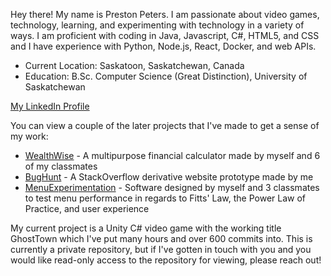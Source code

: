 Hey there! My name is Preston Peters.
I am passionate about video games, technology, learning, and experimenting with technology in 
a variety of ways. I am proficient with coding in Java, Javascript, C#, HTML5, and CSS and I have experience with Python, Node.js, React, Docker, and web APIs.

- Current Location: Saskatoon, Saskatchewan, Canada
- Education: B.Sc. Computer Science (Great Distinction), University of Saskatchewan

[My LinkedIn Profile](https://www.linkedin.com/in/preston-peters-83a640314/)

You can view a couple of the later projects that I've made to get a sense of my work:
- [WealthWise](https://github.com/PrestonPeters/WealthWise) - A multipurpose financial calculator made by myself and 6 of my classmates
- [BugHunt](https://github.com/PrestonPeters/BugHunt) - A StackOverflow derivative website prototype made by me
- [MenuExperimentation](https://github.com/PrestonPeters/MenuExperimentation) - Software designed by myself and 3 classmates to test menu performance in regards to Fitts' Law, the Power Law of Practice, and user experience

My current project is a Unity C# video game with the working title GhostTown which I've put many hours and over 600 commits into. This is currently a private repository, but if I've gotten in touch with you and you would like read-only access to the repository for viewing, please reach out!
